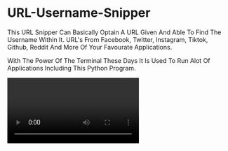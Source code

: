 # URL-Username-Snipper
This URL Snipper Can Basically Optain A URL Given And Able To Find The Username Within It. URL's From Facebook, Twitter, Instagram, Tiktok, Github, Reddit And More Of Your Favourate Applications.

With The Power Of The Terminal These Days It Is Used To Run Alot Of Applications Including This Python Program.

<Video URL>

To Run This Program From The CLI, Terminal You Must Type In

Python snipper.py


Your Output:
You Are Looking For A Username On Which Application: 
Here You Type In The Application You Are Trying To Get Such As Facebook. Misspelling The Application Will Cause The Program Not Find The Username.



